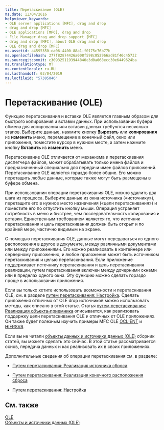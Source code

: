 ```yaml
---
title: Перетаскивание (OLE)
ms.date: 11/04/2016
helpviewer_keywords:
- OLE server applications [MFC], drag and drop
- drag and drop [MFC]
- OLE applications [MFC], drag and drop
- File Manager drag and drop support [MFC]
- drag and drop [MFC], about OLE drag and drop
- OLE drag and drop [MFC]
ms.assetid: a4595350-ca06-4400-88a1-f0175c76b77b
ms.openlocfilehash: 277f82874426a008f598c052966ad81f46c45732
ms.sourcegitcommit: c3093251193944840e3d0a068ecc30e6449624ba
ms.translationtype: MT
ms.contentlocale: ru-RU
ms.lasthandoff: 03/04/2019
ms.locfileid: "57305046"
---
```

# <a name="drag-and-drop-ole"></a>Перетаскивание (OLE)

Функцию перетаскивания и вставки OLE является главным образом для быстрого копирования и вставки данных. При использовании буфера обмена для копирования или вставки данных требуются несколько этапов. Выберите данные, нажмите кнопку **Вырезать** или **копирования** из **изменить** меню, перемещение в конечный файл, окно или приложения, поместите курсор в нужном месте, а затем нажмите кнопку **Вставить** из **изменить** меню.

Перетаскивание OLE отличается от механизма и перетаскивания диспетчера файлов, может обрабатывать только имена файлов и предназначенный специально для передачи имен файлов приложений. Перетаскивание OLE является гораздо более общие. Его можно перетащить любые данные, которые также могут быть размещены в буфере обмена.

При использовании операции перетаскивания OLE, можно удалить два шага из процесса. Выберите данные из окна источника («источнику»), перетащите его в нужное место назначения («цели перетаскивания») и поместите его по отпустить кнопку мыши. Операция устраняет потребность в меню и быстрее, чем последовательность копирования и вставки. Единственным требованием является то, что источник перетаскивания и цель перетаскивания должен быть открыт и по крайней мере, частично видимым на экране.

С помощью перетаскивания OLE, данные могут передаваться из одного расположения в другое в документе, между различными документами или между приложениями. Его можно реализовать в контейнере или серверному приложению, и любое приложение может быть источником перетаскивания и целью перетаскивания. Если приложение поддерживает источнику перетаскивания и цель перетаскивания реализации, путем перетаскивания включен между дочерними окнами или в пределах одного окна. Эту функцию можно сделать гораздо проще в использовании приложения.

Если вы только хотите использовать возможности и перетаскивания OLE, см. в разделе [путем перетаскивания: Настройка](../mfc/drag-and-drop-customizing.md). Сделать приложения отличных от OLE drop источников можно использовать методы, как описано в этой статье. Статья [путем перетаскивания: Реализация объекта-приемника](../mfc/drag-and-drop-implementing-a-drop-target.md) описывается, как реализовать поддержку цели перетаскивания OLE и отличных от OLE приложениях. Он также будет полезным изучить примеры MFC OLE [OCLIENT](../visual-cpp-samples.md) и [HIERSVR](../visual-cpp-samples.md).

Если вы не читали [объекты данных и источники данных (OLE)](../mfc/data-objects-and-data-sources-ole.md) сборник статей, вы можете сделать это сейчас. В этой статье рассматривается основ, передача данных и как реализовать их в своих приложениях.

Дополнительные сведения об операции перетаскивания см. в разделе:

- [Путем перетаскивания: Реализация источника сброса](../mfc/drag-and-drop-implementing-a-drop-source.md)

- [Путем перетаскивания: Реализация конечного расположения сброса](../mfc/drag-and-drop-implementing-a-drop-target.md)

- [Путем перетаскивания: Настройка](../mfc/drag-and-drop-customizing.md)

## <a name="see-also"></a>См. также

[OLE](../mfc/ole-in-mfc.md)<br/>
[Объекты и источники данных (OLE)](../mfc/data-objects-and-data-sources-ole.md)
